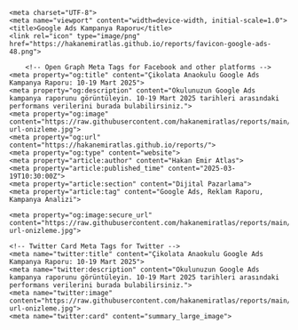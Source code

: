     <meta charset="UTF-8">
    <meta name="viewport" content="width=device-width, initial-scale=1.0">
    <title>Google Ads Kampanya Raporu</title>
    <link rel="icon" type="image/png" href="https://hakanemiratlas.github.io/reports/favicon-google-ads-48.png">

        <!-- Open Graph Meta Tags for Facebook and other platforms -->
    <meta property="og:title" content="Çikolata Anaokulu Google Ads Kampanya Raporu: 10-19 Mart 2025">
    <meta property="og:description" content="Okulunuzun Google Ads kampanya raporunu görüntüleyin. 10-19 Mart 2025 tarihleri arasındaki performans verilerini burada bulabilirsiniz.">
    <meta property="og:image" content="https://raw.githubusercontent.com/hakanemiratlas/reports/main/google-url-onizleme.jpg">
    <meta property="og:url" content="https://hakanemiratlas.github.io/reports/">
    <meta property="og:type" content="website">
    <meta property="article:author" content="Hakan Emir Atlas">
    <meta property="article:published_time" content="2025-03-19T10:30:00Z">
    <meta property="article:section" content="Dijital Pazarlama">
    <meta property="article:tag" content="Google Ads, Reklam Raporu, Kampanya Analizi">

    <meta property="og:image:secure_url" content="https://raw.githubusercontent.com/hakanemiratlas/reports/main/google-url-onizleme.jpg">
   
    <!-- Twitter Card Meta Tags for Twitter -->
    <meta name="twitter:title" content="Çikolata Anaokulu Google Ads Kampanya Raporu: 10-19 Mart 2025">
    <meta name="twitter:description" content="Okulunuzun Google Ads kampanya raporunu görüntüleyin. 10-19 Mart 2025 tarihleri arasındaki performans verilerini burada bulabilirsiniz.">
    <meta name="twitter:image" content="https://raw.githubusercontent.com/hakanemiratlas/reports/main/google-url-onizleme.jpg">
    <meta name="twitter:card" content="summary_large_image">
